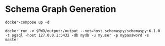 # Schema Graph Generation

```
docker-compose up -d
```

```
docker run -v $PWD/output:/output --net=host schemaspy/schemaspy:6.1.0 -t pgsql -host 127.0.0.1:5432 -db mydb -u myuser -p mypassword -s master
```
